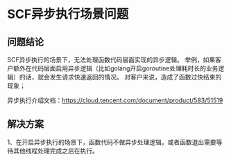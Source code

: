 # SCF异步执行场景问题

## 问题结论

SCF异步执行的场景下，无法处理函数代码层面实现的异步逻辑。
举例，如果客户额外在代码层面启用异步逻辑（比如golang开启goroutine处理耗时长的业务逻辑）的话，就会发生请求快速返回的情况。
对客户来说，造成了函数过快结束的现象；

异步执行介绍文档：https://cloud.tencent.com/document/product/583/51519

## 解决方案

1、在开启异步执行的场景下，函数代码不做异步处理逻辑，或者函数退出需要等待其他线程处理完成之后在执行。
